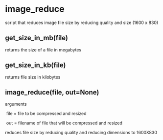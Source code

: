 # image_reduce
script that reduces image file size by reducing quality and size (1600 x 830)

## get_size_in_mb(file)

returns the size of a file in megabytes



## get_size_in_kb(file)

returns file size in kilobytes



## image_reduce(file, out=None)

arguments

​	file = file to be compressed and resized

​	out = filename of file that will be compressed and resized

reduces file size by reducing quality and reducing dimensions to 1600X830